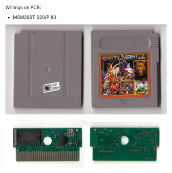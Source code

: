 Writings on PCB:
- MSM296T S20/P 80

![alt text](Cartridge.jpg "Cartridge")

![alt text](PCB.jpg "PCB")